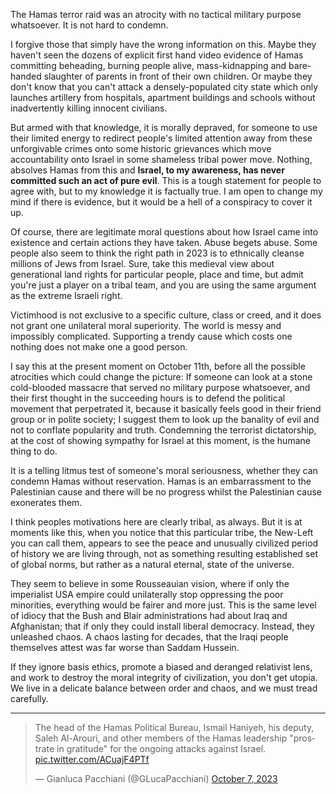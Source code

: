 The Hamas terror raid was an atrocity with no tactical military purpose whatsoever. It is not hard to condemn. 

I forgive those that simply have the wrong information on this. Maybe they haven't seen the dozens of explicit first hand video evidence of Hamas committing beheading, burning people alive, mass-kidnapping and bare-handed slaughter of parents in front of their own children. Or maybe they don't know that you can't attack a densely-populated city state which only launches artillery from hospitals, apartment buildings and schools without inadvertently killing innocent civilians. 

But armed with that knowledge, it is morally depraved, for someone to use their limited energy to redirect people's limited attention away from these unforgivable crimes onto some historic grievances which move accountability onto Israel in some shameless tribal power move. Nothing, absolves Hamas from this and __Israel, to my awareness, has never committed such an act of pure evil__. This is a tough statement for people to agree with, but to my knowledge it is factually true. I am open to change my mind if there is evidence, but it would be a hell of a conspiracy to cover it up. 

Of course, there are legitimate moral questions about how Israel came into existence and certain actions they have taken. Abuse begets abuse. Some people also seem to think the right path in 2023 is to ethnically cleanse millions of Jews from Israel. Sure, take this medieval view about generational land rights for particular people, place and time, but admit you're just a player on a tribal team, and you are using the same argument as the extreme Israeli right.

Victimhood is not exclusive to a specific culture, class or creed, and it does not grant one unilateral moral superiority. The world is messy and impossibly complicated. Supporting a trendy cause which costs one nothing does not make one a good person. 

I say this at the present moment on October 11th, before all the possible atrocities which could change the picture: If someone can look at a stone cold-blooded massacre that served no military purpose whatsoever, and their first thought in the succeeding hours is to defend the political movement that perpetrated it, because it basically feels good in their friend group or in polite society; I suggest them to look up the banality of evil and not to conflate popularity and truth. Condemning the terrorist dictatorship, at the cost of showing sympathy for Israel at this moment, is the humane thing to do. 

It is a telling litmus test of someone's moral seriousness, whether they can condemn Hamas without reservation. Hamas is an embarrassment to the Palestinian cause and there will be no progress whilst the Palestinian cause exonerates them. 

I think peoples motivations here are clearly tribal, as always. But it is at moments like this, when you notice that this particular tribe, the New-Left you can call them, appears to see the peace and unusually civilized period of history we are living through, not as something resulting established set of global norms, but rather as a natural eternal, state of the universe. 

They seem to believe in some Rousseauian vision, where if only the imperialist USA empire could unilaterally stop oppressing the poor minorities, everything would be fairer and more just. This is the same level of idiocy that the Bush and Blair administrations had about Iraq and Afghanistan; that if only they could install liberal democracy. Instead, they unleashed chaos. A chaos lasting for decades, that the Iraqi people themselves attest was far worse than Saddam Hussein. 

If they ignore basis ethics, promote a biased and deranged relativist lens, and work to destroy the moral integrity of civilization, you don't get utopia. We live in a delicate balance between order and chaos, and we must tread carefully. 

---

<blockquote class="twitter-tweet"><p lang="en" dir="ltr">The head of the Hamas Political Bureau, Ismail Haniyeh, his deputy, Saleh Al-Arouri, and other members of the Hamas leadership &quot;prostrate in gratitude&quot; for the ongoing attacks against Israel. <a href="https://t.co/ACuajF4PTf">pic.twitter.com/ACuajF4PTf</a></p>&mdash; Gianluca Pacchiani (@GLucaPacchiani) <a href="https://twitter.com/GLucaPacchiani/status/1710542585360457977?ref_src=twsrc%5Etfw">October 7, 2023</a></blockquote> <script async src="https://platform.twitter.com/widgets.js" charset="utf-8"></script>



